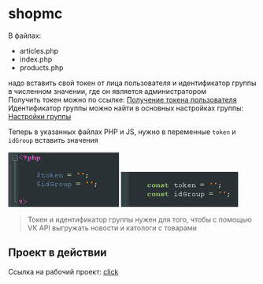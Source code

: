 # shopmc
В файлах:  
* articles.php 
* index.php 
* products.php  

надо вставить свой токен от лица пользователя и идентификатор группы в численном значении, где он является администратором  
Получить токен можно по ссылке: [Получение токена пользователя](https://oauth.vk.com/authorize?client_id=2685278&scope=notify,photos,friends,audio,video,notes,pages,docs,status,questions,offers,wall,groups,messages,notifications,stats,ads,offline&redirect_uri=http://api.vk.com/blank.html&display=page&response_type=token&callback=callbackFunc "Получение токена")
Идентификатор группы можно найти в основных настройках группы:
[Настройки группы](readme/mc1.PNG "Настройки группы")

Теперь в указанных файлах PHP и JS, нужно в переменные `token` и `idGroup` вставить значения  

![README1](readme1.png "PHP файл")
![README2](readme2.png "JS файл")

>Токен и идентификатор группы нужен для того, чтобы с помощью VK API выгружать новости и катологи с товарами

## Проект в действии
Ссылка на рабочий проект: [click](https://edgesection.000webhostapp.com/ "рабочий проект")
